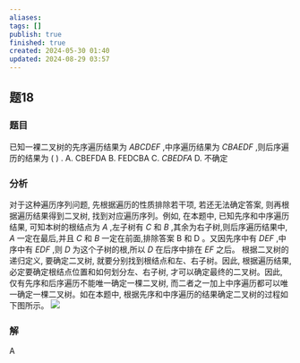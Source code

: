 ```yaml
---
aliases: 
tags: []
publish: true
finished: true
created: 2024-05-30 01:40
updated: 2024-08-29 03:57
---
```

## 题18
### 题目
已知一裸二叉树的先序遍历结果为 ${ABCDEF}$ ,中序遍历结果为 ${CBAEDF}$ ,则后序遍历的结果为 ( ) .
A. CBEFDA 
B. FEDCBA 
C. ${CBEDFA}$ 
D. 不确定
### 分析
对于这种遍历序列问题, 先根据遍历的性质排除若干项, 若还无法确定答案, 则再根据遍历结果得到二叉树, 找到对应遍历序列。例如, 在本题中, 已知先序和中序遍历结果, 可知本树的根结点为 $A$ ,左子树有 $C$ 和 $B$ ,其余为右子树,则后序遍历结果中, $A$ 一定在最后,并且 $C$ 和 $B$ 一定在前面,排除答案 $\mathrm{B}$ 和 $\mathrm{D}$ 。又因先序中有 ${DEF}$ ,中序中有 ${EDF}$ ,则 $D$ 为这个子树的根,所以 $D$ 在后序中排在 ${EF}$ 之后。
根据二叉树的递归定义, 要确定二叉树, 就要分别找到根结点和左、右子树。因此, 根据遍历结果, 必定要确定根结点位置和如何划分左、右子树, 才可以确定最终的二叉树。因此, 仅有先序和后序遍历不能唯一确定一棵二叉树, 而二者之一加上中序遍历都可以唯一确定一棵二叉树。如在本题中, 根据先序和中序遍历的结果确定二叉树的过程如下图所示。
![](https://img.hwenyi.tech/202408290357158.webp)
### 解
A

